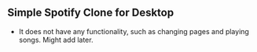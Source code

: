 ## Simple Spotify Clone for Desktop

- It does not have any functionality, such as changing pages and playing songs. Might add later.
